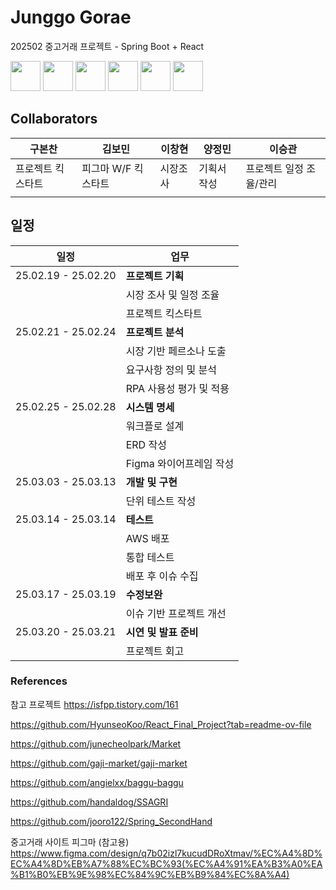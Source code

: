 # Junggo Gorae
202502 중고거래 프로젝트 - Spring Boot + React

<img style="height:3rem" src="https://img.shields.io/badge/mysql-4479A1?logo=mysql&logoColor=white">
<img style="height:3rem" src="https://img.shields.io/badge/springboot-6DB33F?logo=springboot&logoColor=white" >
<img style="height:3rem" src="https://img.shields.io/badge/react-61DAFB?logo=react&logoColor=black" >

<img style="height:3rem" src="https://img.shields.io/badge/github-181717?logo=github&logoColor=white">
<img style="height:3rem" src="https://img.shields.io/badge/git-F05032?logo=git&logoColor=white">
<img style="height:3rem" src="https://img.shields.io/badge/figma-F24E1E?logo=figma&logoColor=white">

## Collaborators
| 구본찬 | 김보민 | 이창현 | 양정민 | 이승관 |
| --- | --- | --- | --- | --- |
| 프로젝트 킥스타트 | 피그마 W/F 킥스타트 | 시장조사 | 기획서 작성 | 프로젝트 일정 조율/관리 |
| | | | |

## 일정
| 일정 | 업무 |
| --- | --- |
| 25.02.19 - 25.02.20 | **프로젝트 기획** |
| | 시장 조사 및 일정 조율 |
| | 프로젝트 킥스타트 |
| 25.02.21 - 25.02.24 | **프로젝트 분석** |
| | 시장 기반 페르소나 도출 |
| | 요구사항 정의 및 분석 |
| | RPA 사용성 평가 및 적용 |
| 25.02.25 - 25.02.28 | **시스템 명세** |
| | 워크플로 설계 |
| | ERD 작성 |
| | Figma 와이어프레임 작성 |
| 25.03.03 - 25.03.13 | **개발 및 구현** |
| | 단위 테스트 작성 |
| 25.03.14 - 25.03.14 | **테스트** |
| | AWS 배포 |
| | 통합 테스트 |
| | 배포 후 이슈 수집 |
| 25.03.17 - 25.03.19 | **수정보완** |
| | 이슈 기반 프로젝트 개선 |
| 25.03.20 - 25.03.21 | **시연 및 발표 준비** |
| | 프로젝트 회고 |


### References
참고 프로젝트
https://isfpp.tistory.com/161

https://github.com/HyunseoKoo/React_Final_Project?tab=readme-ov-file

https://github.com/junecheolpark/Market

https://github.com/gaji-market/gaji-market

https://github.com/angielxx/baggu-baggu

https://github.com/handaldog/SSAGRI

https://github.com/jooro122/Spring_SecondHand


중고거래 사이트 피그마 (참고용)
https://www.figma.com/design/q7b02izl7kucudDRoXtmav/%EC%A4%8D%EC%A4%8D%EB%A7%88%EC%BC%93(%EC%A4%91%EA%B3%A0%EA%B1%B0%EB%9E%98%EC%84%9C%EB%B9%84%EC%8A%A4)







